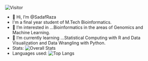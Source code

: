 ![Visitor](https://visitor-badge.laobi.icu/badge?page_id=SadafRaza)
- 👋 Hi, I’m @SadafRaza
- I'm a final year student of M.Tech Bioinformatics.
- 👀 I’m interested in ...Bioinformatics in the areas of Genomics and Machine Learning.
- 🌱 I’m currently learning ...Statistical Computing with R and Data Visualization and Data Wrangling with Python.
- Stats:
![Overall Stats](https://github-readme-stats.vercel.app/api?username=SadafRaza&count_private=true&show_icons=true&hide=contribs)
- Languages used:
![Top Langs](https://github-readme-stats.vercel.app/api/top-langs/?username=SadafRaza&layout=compact)


<!---
SadafRaza/SadafRaza is a ✨ special ✨ repository because its `README.md` (this file) appears on your GitHub profile.
You can click the Preview link to take a look at your changes.
- 💞️ I’m looking to collaborate on ...
- 📫 How to reach me ...
- 📫 Reach me:
 <a href="mailto:sadafraza48@gmail.com">![YourEmail@gmail.com](https://img.shields.io/badge/Gmail-D14836?style=for-the-badge&logo=gmail&logoColor=white)</a>
 <a href="<https://www.linkedin.com/in/sadaf-raza-2958705b>">![LinkedIn](https://img.shields.io/badge/LinkedIn-0077B5?style=for-the-badge&logo=linkedin&logoColor=white)</a>
--->
